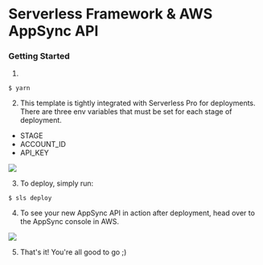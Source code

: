 # Serverless Framework & AWS AppSync API

### Getting Started

1.

```
$ yarn
```

2. This template is tightly integrated with Serverless Pro for deployments. There are three env variables that must be set for each stage of deployment.

- STAGE
- ACCOUNT_ID
- API_KEY

![](https://user-images.githubusercontent.com/14824061/102717412-1ccff480-42b0-11eb-9d81-1cbf5547d4e1.png)
  

3. To deploy, simply run:

```
$ sls deploy
```

4.  To see your new AppSync API in action after deployment, head over to the AppSync console in AWS.

![](https://user-images.githubusercontent.com/14824061/102717437-3ec97700-42b0-11eb-9a55-c7689b1ee74e.gif)

5. That's it! You're all good to go ;)
